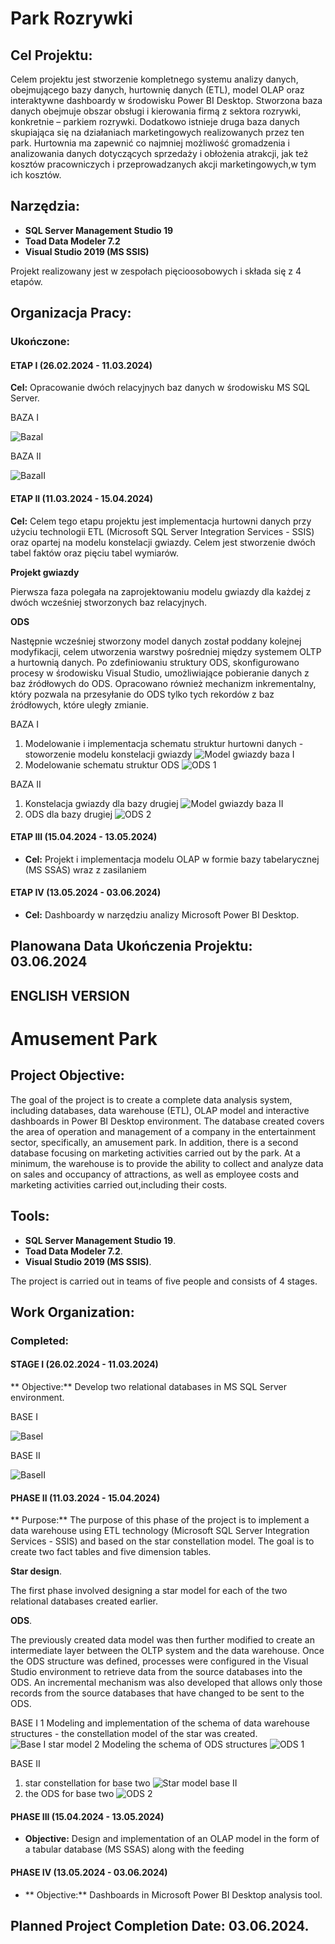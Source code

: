 # Park Rozrywki

## Cel Projektu:
Celem projektu jest stworzenie kompletnego systemu analizy danych, obejmującego bazy danych, hurtownię danych (ETL), model OLAP oraz interaktywne dashboardy w środowisku Power BI Desktop.
Stworzona baza danych obejmuje obszar obsługi i kierowania firmą z sektora rozrywki, konkretnie – parkiem rozrywki. Dodatkowo istnieje druga baza danych skupiająca się na działaniach marketingowych realizowanych przez ten park.
Hurtownia ma zapewnić co najmniej możliwość gromadzenia i analizowania danych dotyczących sprzedaży i obłożenia atrakcji, jak też kosztów pracowniczych i przeprowadzanych akcji marketingowych,w tym ich kosztów.
## Narzędzia:

- **SQL Server Management Studio 19**
- **Toad Data Modeler 7.2**
- **Visual Studio 2019 (MS SSIS)**

Projekt realizowany jest w zespołach pięcioosobowych i składa się z 4 etapów.

## Organizacja Pracy:

### Ukończone: 
#### ETAP I (26.02.2024 - 11.03.2024)
**Cel:** Opracowanie dwóch relacyjnych baz danych w środowisku MS SQL Server.

BAZA I

![BazaI](images/schematpierwszy.png)

BAZA II

![BazaII](images/schemat1.jpg)



#### ETAP II (11.03.2024 - 15.04.2024)
**Cel:** Celem tego etapu projektu jest implementacja hurtowni danych przy użyciu technologii ETL (Microsoft SQL Server Integration Services - SSIS) oraz opartej na modelu konstelacji gwiazdy. Celem jest stworzenie dwóch tabel faktów oraz pięciu tabel wymiarów.

**Projekt gwiazdy**
  
Pierwsza faza polegała na zaprojektowaniu modelu gwiazdy dla każdej z dwóch wcześniej stworzonych baz relacyjnych.
  
**ODS**
  
Następnie wcześniej stworzony model danych został poddany kolejnej modyfikacji, celem utworzenia warstwy pośredniej między systemem OLTP a hurtownią danych. Po zdefiniowaniu struktury ODS, skonfigurowano procesy w środowisku Visual Studio, umożliwiające pobieranie danych z baz źródłowych do ODS. Opracowano również mechanizm inkrementalny, który pozwala na przesyłanie do ODS tylko tych rekordów z baz źródłowych, które uległy zmianie.



BAZA I
1. Modelowanie i implementacja schematu struktur hurtowni danych - stoworzenie modelu konstelacji gwiazdy
   ![Model gwiazdy baza I](images/gwiazda1.png)
2. Modelowanie schematu struktur ODS
   ![ODS 1](images/ODS1.png)

BAZA II
1. Konstelacja gwiazdy dla bazy drugiej
   ![Model gwiazdy baza II](images/gwiazda2.png)
2. ODS dla bazy drugiej 
   ![ODS 2](images/ods2.png)



#### ETAP III (15.04.2024 - 13.05.2024)
- **Cel:** Projekt i implementacja modelu OLAP w formie bazy tabelarycznej (MS SSAS) wraz z
zasilaniem

#### ETAP IV (13.05.2024 - 03.06.2024)
- **Cel:** Dashboardy w narzędziu analizy Microsoft Power BI Desktop.

## Planowana Data Ukończenia Projektu: 03.06.2024





## ENGLISH VERSION

# Amusement Park

## Project Objective:
The goal of the project is to create a complete data analysis system, including databases, data warehouse (ETL), OLAP model and interactive dashboards in Power BI Desktop environment.
The database created covers the area of operation and management of a company in the entertainment sector, specifically, an amusement park. In addition, there is a second database focusing on marketing activities carried out by the park.
At a minimum, the warehouse is to provide the ability to collect and analyze data on sales and occupancy of attractions, as well as employee costs and marketing activities carried out,including their costs.
## Tools:

- **SQL Server Management Studio 19**.
- **Toad Data Modeler 7.2**.
- **Visual Studio 2019 (MS SSIS)**.

The project is carried out in teams of five people and consists of 4 stages.

## Work Organization:

### Completed: 
#### STAGE I (26.02.2024 - 11.03.2024)
** Objective:** Develop two relational databases in MS SQL Server environment.

BASE I

![BaseI](images/schemafirst.png)

BASE II

![BaseII](images/schemat1.jpg)

#### PHASE II (11.03.2024 - 15.04.2024)
** Purpose:** The purpose of this phase of the project is to implement a data warehouse using ETL technology (Microsoft SQL Server Integration Services - SSIS) and based on the star constellation model. The goal is to create two fact tables and five dimension tables.

**Star design**.
 
The first phase involved designing a star model for each of the two relational databases created earlier.
 
**ODS**.
 
The previously created data model was then further modified to create an intermediate layer between the OLTP system and the data warehouse. Once the ODS structure was defined, processes were configured in the Visual Studio environment to retrieve data from the source databases into the ODS. An incremental mechanism was also developed that allows only those records from the source databases that have changed to be sent to the ODS.



BASE I
1 Modeling and implementation of the schema of data warehouse structures - the constellation model of the star was created.
 ![Base I star model](images/star1.png)
2 Modeling the schema of ODS structures
 ![ODS 1](images/ODS1.png)

BASE II
1. star constellation for base two
 ![Star model base II](images/star2.png)
2. the ODS for base two 
![ODS 2](images/ods2.png)



#### PHASE III (15.04.2024 - 13.05.2024)
- **Objective:** Design and implementation of an OLAP model in the form of a tabular database (MS SSAS) along with the
feeding

#### PHASE IV (13.05.2024 - 03.06.2024)
- ** Objective:** Dashboards in Microsoft Power BI Desktop analysis tool.

## Planned Project Completion Date: 03.06.2024.
